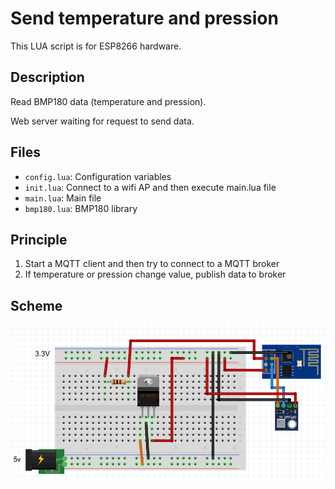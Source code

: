 # Send temperature and pression 

This LUA script is for ESP8266 hardware.

## Description

Read BMP180 data (temperature and pression).

Web server waiting for request to send data.

## Files

* ``config.lua``: Configuration variables
* ``init.lua``: Connect to a wifi AP and then execute main.lua file
* ``main.lua``: Main file
* ``bmp180.lua``: BMP180 library

## Principle

1. Start a MQTT client and then try to connect to a MQTT broker
2. If temperature or pression change value, publish data to broker

## Scheme

![scheme](https://github.com/Wifsimster/bmp180/blob/master/scheme.png)
